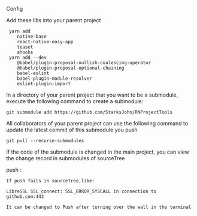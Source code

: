 Config

Add these libs into your parent project

     yarn add 
        native-base
        react-native-easy-app
        teaset
        ahooks
     yarn add --dev 
        @babel/plugin-proposal-nullish-coalescing-operator
        @babel/plugin-proposal-optional-chaining
        babel-eslint
        babel-plugin-module-resolver
        eslint-plugin-import
        
In a directory of your parent project that you want to be a submodule, execute the following command to create a submodule:
    
    git submodule add https://github.com/StarksJohn/RNProjectTools
    
    
All collaborators of your parent project can use the following command to update the latest commit of this submodule you push
        
    git pull --recurse-submodules

If the code of the submodule is changed in the main project, you can view the change record in submodules of sourceTree

push :

    If push fails in sourceTree,like:
    
    LibreSSL SSL_connect: SSL_ERROR_SYSCALL in connection to github.com:443 

    It can be changed to Push after turning over the wall in the terminal
